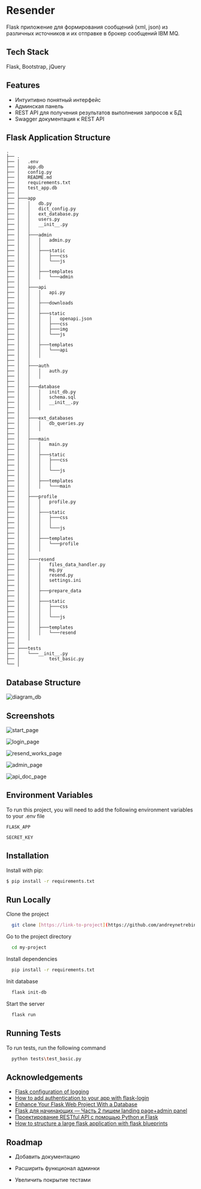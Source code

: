 
# Resender

Flask приложение для формирования сообщений (xml, json) из различных источников и их отправке в брокер сообщений IBM MQ.

## Tech Stack

Flask, Bootstrap, jQuery

## Features

- Интуитивно понятный интерфейс
- Админская панель
- REST API для получения результатов выполнения запросов к БД
- Swagger документация к REST API

## Flask Application Structure
```
.
├── .
├── │   .env
├── │   app.db
├── │   config.py
├── │   README.md
├── │   requirements.txt
├── │   test_app.db
├── │
├── ├───app
├── │   │   db.py
├── │   │   dict_config.py
├── │   │   ext_database.py
├── │   │   users.py
├── │   │   __init__.py
├── │   │
├── │   ├───admin
├── │   │   │   admin.py
├── │   │   │
├── │   │   ├───static
├── │   │   │   ├───css
├── │   │   │   └───js
├── │   │   │
├── │   │   ├───templates
├── │   │   │   └───admin
├── │   │
├── │   ├───api
├── │   │   │   api.py
├── │   │   │
├── │   │   ├───downloads
├── │   │   │
├── │   │   ├───static
├── │   │   │   │   openapi.json
├── │   │   │   ├───css
├── │   │   │   ├───img
├── │   │   │   └───js
├── │   │   │
├── │   │   ├───templates
├── │   │   │   └───api
├── │   │   │
├── │   │
├── │   ├───auth
├── │   │   │   auth.py
├── │   │   │
├── │   │
├── │   ├───database
├── │   │   │   init_db.py
├── │   │   │   schema.sql
├── │   │   │   __init__.py
├── │   │   │
├── │   │
├── │   ├───ext_databases
├── │   │   │   db_queries.py
├── │   │   │
├── │   │
├── │   ├───main
├── │   │   │   main.py
├── │   │   │
├── │   │   ├───static
├── │   │   │   ├───css
├── │   │   │   │
├── │   │   │   └───js
├── │   │   │
├── │   │   ├───templates
├── │   │   │   └───main
├── │   │
├── │   ├───profile
├── │   │   │   profile.py
├── │   │   │
├── │   │   ├───static
├── │   │   │   ├───css
├── │   │   │   │
├── │   │   │   └───js
├── │   │   │
├── │   │   ├───templates
├── │   │   │   └───profile
├── │   │   │
├── │   │
├── │   ├───resend
├── │   │   │   files_data_handler.py
├── │   │   │   mq.py
├── │   │   │   resend.py
├── │   │   │   settings.ini
├── │   │   │
├── │   │   ├───prepare_data
├── │   │   │
├── │   │   ├───static
├── │   │   │   ├───css
├── │   │   │   │
├── │   │   │   └───js
├── │   │   │
├── │   │   ├───templates
├── │   │   │   └───resend
├── │   │
├── │
├── ├───tests
├── │   └───__init__.py
├── │           test_basic.py
└── │
```

## Database Structure

![diagram_db](https://github.com/user-attachments/assets/1b065ab0-ebce-4d52-a9c0-364802ad1301)

## Screenshots

![start_page](https://github.com/user-attachments/assets/560ec36c-4136-48a4-a413-1a57b3cd9a78)

![login_page](https://github.com/user-attachments/assets/444737c4-bdcf-4956-8c5f-ec4800675080)

![resend_works_page](https://github.com/user-attachments/assets/68984976-4f0b-4ee5-8800-2db543df7848)

![admin_page](https://github.com/user-attachments/assets/21c68f88-193b-499a-a17b-92dd6c7b0307)

![api_doc_page](https://github.com/user-attachments/assets/20418d5f-704b-4a5c-8c24-45c6a1c001b1)


## Environment Variables

To run this project, you will need to add the following environment variables to your .env file

`FLASK_APP`

`SECRET_KEY`


## Installation

Install with pip:

```bash
$ pip install -r requirements.txt
```
    
## Run Locally

Clone the project

```bash
  git clone [https://link-to-project](https://github.com/andreynetrebin/resender_app.git)
```

Go to the project directory

```bash
  cd my-project
```

Install dependencies

```bash
  pip install -r requirements.txt
```

Init database

```bash
  flask init-db
```

Start the server

```bash
  flask run
```


## Running Tests

To run tests, run the following command

```bash
  python tests\test_basic.py
```
## Acknowledgements

 - [Flask configuration of logging](https://flask.palletsprojects.com/en/3.0.x/logging/#basic-configuration)
 - [How to add authentication to your app with flask-login](https://www.digitalocean.com/community/tutorials/how-to-add-authentication-to-your-app-with-flask-login)
 - [Enhance Your Flask Web Project With a Database](https://realpython.com/flask-database/)
 - [Flask для начинающих — Часть 2 пишем landing page+admin panel](https://habr.com/ru/articles/784770/)
 - [Проектирование RESTful API с помощью Python и Flask](https://habr.com/ru/articles/246699/)
 - [How to structure a large flask application with flask blueprints](https://www.digitalocean.com/community/tutorials/how-to-structure-a-large-flask-application-with-flask-blueprints-and-flask-sqlalchemy)

## Roadmap

- Добавить документацию

- Расширить функционал админки

- Увеличить покрытие тестами

